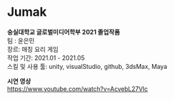 # Jumak
**숭실대학교 글로벌미디어학부 2021 졸업작품**  
팀  : 윤은민  
장르: 매칭 요리 게임  
작업 기간: 2021.01 - 2021.05  
스킬 및 사용 툴: unity, visualStudio, github, 3dsMax, Maya  

**시연 영상**  
https://www.youtube.com/watch?v=AcvebL27VIc
